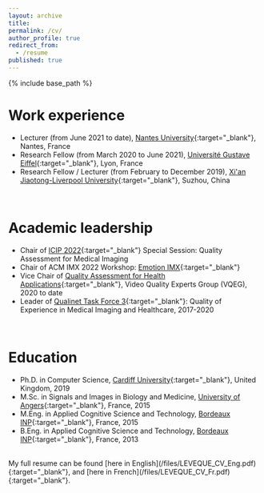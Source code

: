 ```yaml
---
layout: archive
title:
permalink: /cv/
author_profile: true
redirect_from:
  - /resume
published: true
---
```

{% include base_path %}


Work experience
======
* Lecturer (from June 2021 to date), [Nantes University](https://english.univ-nantes.fr/){:target="_blank"}, Nantes, France
* Research Fellow (from March 2020 to June 2021), [Université Gustave Eiffel](https://www.univ-gustave-eiffel.fr/en/){:target="_blank"}, Lyon, France
* Research Fellow / Lecturer (from February to December 2019), [Xi'an Jiaotong-Liverpool University](https://www.xjtlu.edu.cn/en/){:target="_blank"}, Suzhou, China 
<br />

Academic leadership
======
* Chair of [ICIP 2022](https://2022.ieeeicip.org/){:target="_blank"} Special Session: Quality Assessment for Medical Imaging
* Chair of ACM IMX 2022 Workshop: [Emotion IMX](https://emotionimx.ls2n.fr/){:target="_blank"}
* Vice Chair of [Quality Assessment for Health Applications](https://www.its.bldrdoc.gov/vqeg/projects/quality-assessment-for-health-applications-qah.aspx){:target="_blank"}, Video Quality Experts Group (VQEG), 2020 to date
* Leader of [Qualinet Task Force 3](http://www.qualinet.eu/index.php?option=com_content&view=article&id=46&Itemid=53){:target="_blank"}: Quality of Experience in Medical Imaging and Healthcare, 2017-2020
<br />

Education
======
* Ph.D. in Computer Science, [Cardiff University](https://www.cardiff.ac.uk/){:target="_blank"}, United Kingdom, 2019
* M.Sc. in Signals and Images in Biology and Medicine, [University of Angers](https://www.univ-angers.fr/en/){:target="_blank"}, France, 2015
* M.Eng. in Applied Cognitive Science and Technology, [Bordeaux INP](https://ensc.bordeaux-inp.fr/fr){:target="_blank"}, France, 2015
* B.Eng. in Applied Cognitive Science and Technology, [Bordeaux INP](https://ensc.bordeaux-inp.fr/fr){:target="_blank"}, France, 2013

<br />
My full resume can be found [here in English](/files/LEVEQUE_CV_Eng.pdf){:target="_blank"}, and [here in French](/files/LEVEQUE_CV_Fr.pdf){:target="_blank"}. <br />


